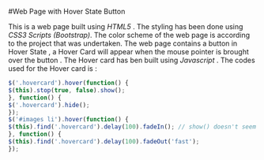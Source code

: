 #Web Page with Hover State Button

This is a web page built using *HTML5* . The styling has been done using *CSS3 Scripts (Bootstrap)*.
The color scheme of the web page is according to the project that was undertaken.
The web page contains a button in Hover State , a Hover Card will appear when the mouse pointer is brought over the button . The Hover card has ben built using *Javascript* .
The codes used for the Hover card is :

```Javascript
$('.hovercard').hover(function() {
$(this).stop(true, false).show();
}, function() {
$('.hovercard').hide();
});
$('#images li').hover(function() {
$(this).find('.hovercard').delay(100).fadeIn(); // show() doesn't seem to work with delay
}, function() {
$(this).find('.hovercard').delay(100).fadeOut('fast');
});    
```